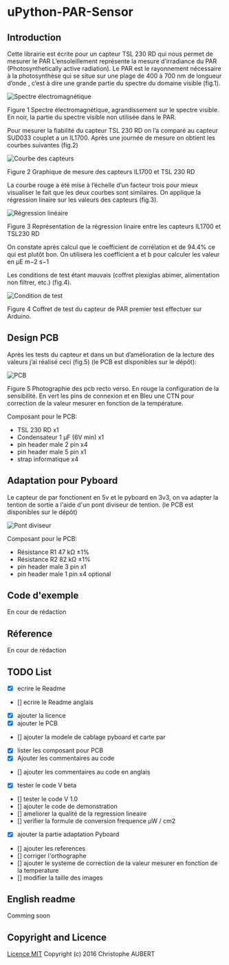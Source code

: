 # uPython-PAR-Sensor

## Introduction
Cette librairie est écrite pour un capteur TSL 230 RD qui nous permet de mesurer le PAR
L’ensoleillement représente la mesure d’irradiance du PAR  (Photosynthetically active radiation). Le PAR est le rayonnement nécessaire à la photosynthèse qui se situe sur une plage de 400 à 700 nm de longueur d’onde , c’est à dire une grande partie du spectre du domaine visible (fig.1).

![Spectre électromagnétique](/images/spectre_electromagnetique.jpg)

Figure 1 Spectre électromagnétique, agrandissement sur le spectre visible. En noir, la partie du spectre visible non utilisée dans le PAR.

Pour mesurer la fiabilité du capteur TSL 230 RD on l’a comparé au capteur SUD033 couplet a un IL1700. Après une journée de mesure on obtient les courbes suivantes (fig.2)

![Courbe des capteurs](/images/courbe.png)

Figure 2 Graphique de mesure des capteurs IL1700 et TSL 230 RD

La courbe rouge a été mise à l’échelle d’un facteur trois pour mieux visualiser le fait que les deux courbes sont similaires.
On applique la régression linaire sur les valeurs des capteurs (fig.3).

![Régression linéaire](/images/reg_lin.png)

Figure 3 Représentation de la régression linaire entre les capteurs IL1700 et TSL230 RD

On constate après calcul que le coefficient de corrélation et de 94.4% ce qui est plutôt bon.
On utilisera les coefficient a et b pour calculer les valeur en μE m−2 s−1

Les conditions de test étant mauvais (coffret plexiglas abimer, alimentation non filtrer, etc.) (fig.4).

![Condition de test](/images/condition_test.jpg)

Figure 4 Coffret de test du capteur de PAR premier test effectuer sur Arduino.

## Design PCB

Après les tests du capteur et dans un but d’amélioration de la lecture des valeurs j’ai réalisé ceci (fig.5) (le PCB est disponibles sur le dépôt): 

![PCB](/images/pcb.png)

Figure 5 Photographie des pcb recto verso. En rouge la configuration de la sensibilité. En vert les pins de connexion et en Bleu une CTN pour correction de la valeur mesurer en fonction de la température.

Composant pour le PCB:

* TSL 230 RD x1
* Condensateur 1 µF (6V min) x1
* pin header male 2 pin x4
* pin header male 5 pin x1
* strap informatique x4

## Adaptation pour Pyboard

Le capteur de par fonctionent en 5v et le pyboard en 3v3, on va adapter la tention de sortie a l'aide d'un pont diviseur de tention. (le PCB est disponibles sur le dépôt)

![Pont diviseur](/images/pont_diviseur.png)

Composant pour le PCB:

* Résistance R1 47 kΩ ±1%
* Résistance R2 82 kΩ ±1%
* pin header male 3 pin x1
* pin header male 1 pin x4 optional

## Code d'exemple

En cour de rédaction

## Réference

En cour de rédaction

## TODO List

- [x] ecrire le Readme
- [] ecrire le Readme anglais
- [x] ajouter la licence
- [x] ajouter le PCB
- [] ajouter la modele de cablage pyboard et carte par
- [x] lister les composant pour PCB
- [x] Ajouter les commentaires au code
- [] ajouter les commentaires au code en anglais
- [x] tester le code V beta
- [] tester le code V 1.0
- [] ajouter le code de demonstration
- [] ameliorer la qualité de la regression lineaire
- [] verifier la formule de conversion frequence µW / cm2
- [x] ajouter la partie adaptation Pyboard
- [] ajouter les references
- [] corriger l'orthographe
- [] ajouter le systeme de correction de la valeur mesurer en fonction de la temperature
- [] modifier la taille des images


## English readme

Comming soon

## Copyright and Licence

[Licence MIT](/LICENSE.md)
Copyright (c) 2016 Christophe AUBERT

